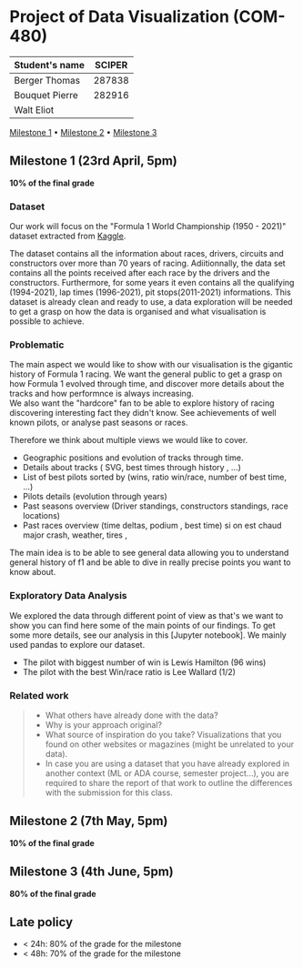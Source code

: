 # Project of Data Visualization (COM-480)

| Student's name | SCIPER |
| -------------- | ------ |
| Berger Thomas | 287838 |
| Bouquet Pierre | 282916 |
| Walt Eliot| |

[Milestone 1](#milestone-1) • [Milestone 2](#milestone-2) • [Milestone 3](#milestone-3)

## Milestone 1 (23rd April, 5pm)

**10% of the final grade**

### Dataset

Our work will focus on the "Formula 1 World Championship (1950 - 2021)" dataset extracted from [Kaggle](https://www.kaggle.com/rohanrao/formula-1-world-championship-1950-2020).

The dataset contains all the information about races, drivers, circuits and constructors over more than 70 years of racing. Adiitionnally, the data set contains all the points received after each race by the drivers and the constructors. Furthermore, for some years it even contains all the  qualifying (1994-2021), lap times (1996-2021), pit stops(2011-2021) informations.
This dataset is already clean and ready to use, a data exploration will be needed to get a grasp on how the data is organised and what visualisation is possible to achieve.
 

### Problematic

The main aspect we would like to show with our visualisation is the gigantic history of Formula 1 racing. We want the general public to get a grasp on how Formula 1 evolved through time, and discover more details about the tracks and how performnce is always increasing.<br>
We also want the "hardcore" fan to be able to explore history of racing discovering interesting fact they didn't know. See achievements of well known pilots, or analyse past seasons or races.

Therefore we think about multiple views we would like to cover.
 - Geographic positions and evolution of tracks through time.
 - Details about tracks ( SVG, best times through history , ...)
 - List of best pilots sorted by (wins, ratio win/race, number of best time, ...)
 - Pilots details (evolution through years)
 - Past seasons overview (Driver standings, constructors standings, race locations)
 - Past races overview (time deltas, podium , best time)     si on est chaud major crash, weather, tires ,

The main idea is to be able to see general data allowing you to understand general history of f1 and be able to dive in really precise points you want to know about.


### Exploratory Data Analysis

We explored the data through different point of view as that's we want to show you can find here some of the main points of our findings.
To get some more details, see our analysis in this [Jupyter notebook]. We mainly used pandas to explore our dataset.

 - The pilot with biggest number of win is Lewis Hamilton (96 wins)
 - The pilot with the best Win/race ratio is Lee Wallard (1/2)

### Related work


> - What others have already done with the data?
> - Why is your approach original?
> - What source of inspiration do you take? Visualizations that you found on other websites or magazines (might be unrelated to your data).
> - In case you are using a dataset that you have already explored in another context (ML or ADA course, semester project...), you are required to share the report of that work to outline the differences with the submission for this class.

## Milestone 2 (7th May, 5pm)

**10% of the final grade**


## Milestone 3 (4th June, 5pm)

**80% of the final grade**


## Late policy

- < 24h: 80% of the grade for the milestone
- < 48h: 70% of the grade for the milestone

